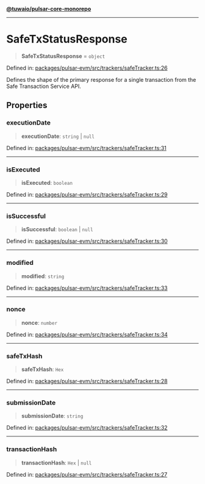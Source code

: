 [**@tuwaio/pulsar-core-monorepo**](../../../README.md)

***

# SafeTxStatusResponse

> **SafeTxStatusResponse** = `object`

Defined in: [packages/pulsar-evm/src/trackers/safeTracker.ts:26](https://github.com/TuwaIO/pulsar-core/blob/6a657679559c2bafbe8c9280c593db265ce3faeb/packages/pulsar-evm/src/trackers/safeTracker.ts#L26)

Defines the shape of the primary response for a single transaction from the Safe Transaction Service API.

## Properties

### executionDate

> **executionDate**: `string` \| `null`

Defined in: [packages/pulsar-evm/src/trackers/safeTracker.ts:31](https://github.com/TuwaIO/pulsar-core/blob/6a657679559c2bafbe8c9280c593db265ce3faeb/packages/pulsar-evm/src/trackers/safeTracker.ts#L31)

***

### isExecuted

> **isExecuted**: `boolean`

Defined in: [packages/pulsar-evm/src/trackers/safeTracker.ts:29](https://github.com/TuwaIO/pulsar-core/blob/6a657679559c2bafbe8c9280c593db265ce3faeb/packages/pulsar-evm/src/trackers/safeTracker.ts#L29)

***

### isSuccessful

> **isSuccessful**: `boolean` \| `null`

Defined in: [packages/pulsar-evm/src/trackers/safeTracker.ts:30](https://github.com/TuwaIO/pulsar-core/blob/6a657679559c2bafbe8c9280c593db265ce3faeb/packages/pulsar-evm/src/trackers/safeTracker.ts#L30)

***

### modified

> **modified**: `string`

Defined in: [packages/pulsar-evm/src/trackers/safeTracker.ts:33](https://github.com/TuwaIO/pulsar-core/blob/6a657679559c2bafbe8c9280c593db265ce3faeb/packages/pulsar-evm/src/trackers/safeTracker.ts#L33)

***

### nonce

> **nonce**: `number`

Defined in: [packages/pulsar-evm/src/trackers/safeTracker.ts:34](https://github.com/TuwaIO/pulsar-core/blob/6a657679559c2bafbe8c9280c593db265ce3faeb/packages/pulsar-evm/src/trackers/safeTracker.ts#L34)

***

### safeTxHash

> **safeTxHash**: `Hex`

Defined in: [packages/pulsar-evm/src/trackers/safeTracker.ts:28](https://github.com/TuwaIO/pulsar-core/blob/6a657679559c2bafbe8c9280c593db265ce3faeb/packages/pulsar-evm/src/trackers/safeTracker.ts#L28)

***

### submissionDate

> **submissionDate**: `string`

Defined in: [packages/pulsar-evm/src/trackers/safeTracker.ts:32](https://github.com/TuwaIO/pulsar-core/blob/6a657679559c2bafbe8c9280c593db265ce3faeb/packages/pulsar-evm/src/trackers/safeTracker.ts#L32)

***

### transactionHash

> **transactionHash**: `Hex` \| `null`

Defined in: [packages/pulsar-evm/src/trackers/safeTracker.ts:27](https://github.com/TuwaIO/pulsar-core/blob/6a657679559c2bafbe8c9280c593db265ce3faeb/packages/pulsar-evm/src/trackers/safeTracker.ts#L27)
